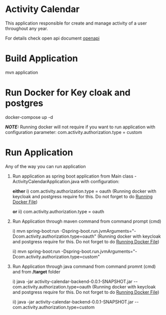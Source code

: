 # Activity Calendar
This application responsible for create and manage activity of a user throughout 
any year. 

For details check open api document [openapi](documentation/openapi/openapi.yml)

# Build Application
  mvn application
  
# Run Docker for Key cloak and postgres
  docker-compose up -d

  **_NOTE:_**
  Running docker will not require if you want to run application with
  configuration parameter: com.activity.authorization.type = custom

# Run Application
  Any of the way you can run application
  1. Run application as spring boot  application from Main class - ActivityCalendarApplication.java
     with configuration:

        **either**
        i) com.activity.authorization.type = oauth 
          (Running docker with keycloak and postgress require for this. 
           Do not forget to do [Running Docker File](#run-docker-for-key-cloak-and-postgres))
        
        **or**
        ii) com.activity.authorization.type = oauth 

  2. Run Application through maven command from command prompt (cmd)

     i) mvn spring-boot:run -Dspring-boot.run.jvmArguments="-Dcom.activity.authorization.type=oauth"
      (Running docker with keycloak and postgress require for this.
     Do not forget to do [Running Docker File](#run-docker-for-key-cloak-and-postgres))

     ii) mvn spring-boot:run -Dspring-boot.run.jvmArguments="-Dcom.activity.authorization.type=custom"

  3. Run Application through java command from command promnt (cmd) and from **/target** folder

     i) java -jar activity-calendar-backend-0.0.1-SNAPSHOT.jar --com.activity.authorization.type=oauth
     (Running docker with keycloak and postgress require for this. 
      Do not forget to do [Running Docker File](#run-docker-for-key-cloak-and-postgres)) 

     ii) java -jar activity-calendar-backend-0.0.1-SNAPSHOT.jar --com.activity.authorization.type=custom

    